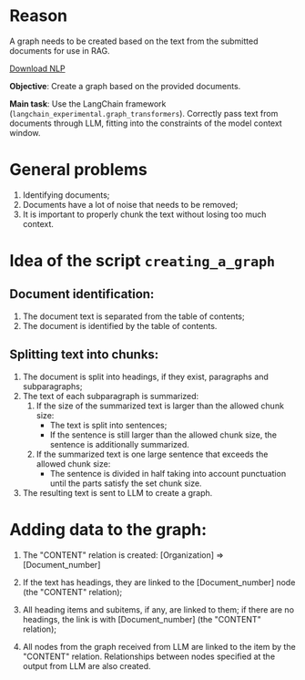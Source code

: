 # Reason
A graph needs to be created based on the text from the submitted documents for use in RAG.

[Download NLP](https://drive.google.com/drive/folders/19Lbb60iLRvEUkTrWRSz8tNDQ1mgTT-NG?usp=sharing)

**Objective**: Create a graph based on the provided documents.

**Main task**: Use the LangChain framework (`langchain_experimental.graph_transformers`). Correctly pass text from documents through LLM, fitting into the constraints of the model context window.

# General problems
1) Identifying documents;
2) Documents have a lot of noise that needs to be removed;
3) It is important to properly chunk the text without losing too much context.

# Idea of the script `creating_a_graph`
## Document identification:
1) The document text is separated from the table of contents;
2) The document is identified by the table of contents.

## Splitting text into chunks:
1) The document is split into headings, if they exist, paragraphs and subparagraphs;
2) The text of each subparagraph is summarized:
   1) If the size of the summarized text is larger than the allowed chunk size:
      - The text is split into sentences;
      - If the sentence is still larger than the allowed chunk size, the sentence is additionally summarized.
   2) If the summarized text is one large sentence that exceeds the allowed chunk size:
      - The sentence is divided in half taking into account punctuation until the parts satisfy the set chunk size.
3) The resulting text is sent to LLM to create a graph.

# Adding data to the graph:

1) The "CONTENT" relation is created:
[Organization] => [Document_number]

2) If the text has headings, they are linked to the [Document_number] node (the "CONTENT" relation);

3) All heading items and subitems, if any, are linked to them; if there are no headings, the link is with [Document_number] (the "CONTENT" relation);

4) All nodes from the graph received from LLM are linked to the item by the "CONTENT" relation. Relationships between nodes specified at the output from LLM are also created.